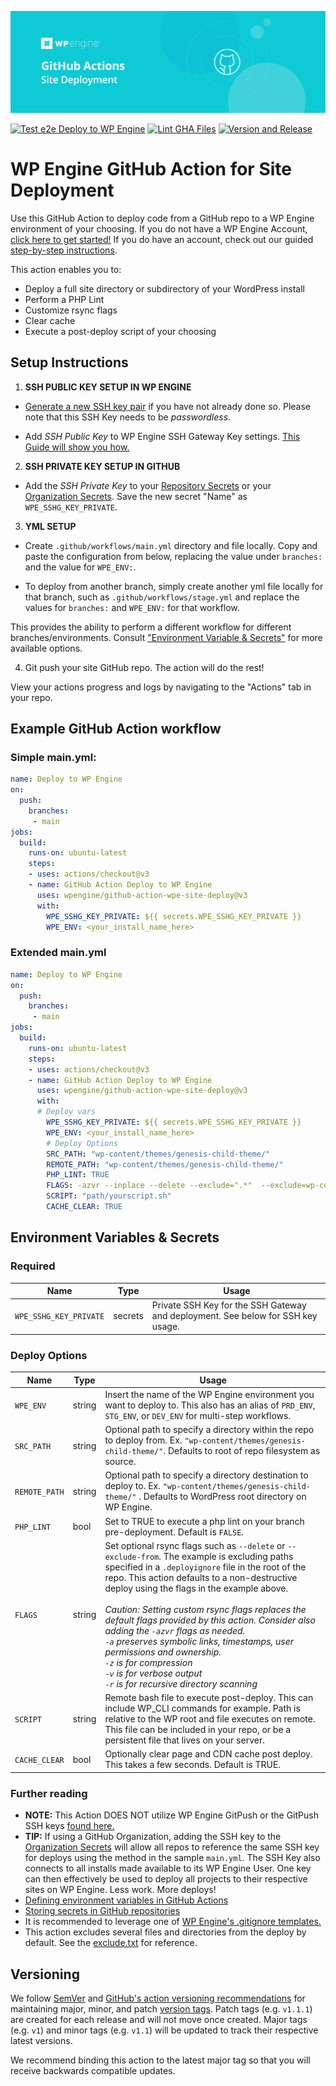 
![WP Engine GitHub Actions Site Deployment](docs/images/banner.jpg)

[![Test e2e Deploy to WP Engine](https://github.com/wpengine/github-action-wpe-site-deploy/actions/workflows/e2e-deploy.yml/badge.svg)](https://github.com/wpengine/github-action-wpe-site-deploy/actions/workflows/e2e-deploy.yml)  [![Lint GHA Files](https://github.com/wpengine/github-action-wpe-site-deploy/actions/workflows/lint-files.yml/badge.svg)](https://github.com/wpengine/github-action-wpe-site-deploy/actions/workflows/lint-files.yml)  [![Version and Release](https://github.com/wpengine/github-action-wpe-site-deploy/actions/workflows/release.yml/badge.svg)](https://github.com/wpengine/github-action-wpe-site-deploy/actions/workflows/release.yml)

# WP Engine GitHub Action for Site Deployment

Use this GitHub Action to deploy code from a GitHub repo to a WP Engine environment of your choosing. If you do not have a WP Engine Account, [click here to get started!](https://wpengine.com/plans/?utm_content=wpe_gha) If you do have an account, check out our guided [step-by-step instructions](https://my.wpengine.com/profile/github_action).

This action enables you to:
  * Deploy a full site directory or subdirectory of your WordPress install
  * Perform a PHP Lint
  * Customize rsync flags
  * Clear cache
  * Execute a post-deploy script of your choosing

## Setup Instructions


1. **SSH PUBLIC KEY SETUP IN WP ENGINE**
* [Generate a new SSH key pair](https://wpengine.com/support/ssh-keys-for-shell-access/#Generate_New_SSH_Key?utm_content=wpe_gha) if you have not already done so. Please note that this SSH Key needs to be *passwordless*.

* Add *SSH Public Key* to WP Engine SSH Gateway Key settings. [This Guide will show you how.](https://wpengine.com/support/ssh-gateway/#Add_SSH_Key?utm_content=wpe_gha)

2. **SSH PRIVATE KEY SETUP IN GITHUB**

* Add the *SSH Private Key* to your [Repository Secrets](https://docs.github.com/en/actions/security-guides/encrypted-secrets#creating-encrypted-secrets-for-a-repository) or your [Organization Secrets](https://docs.github.com/en/actions/security-guides/encrypted-secrets#creating-encrypted-secrets-for-an-organization). Save the new secret "Name" as `WPE_SSHG_KEY_PRIVATE`.

3. **YML SETUP**

* Create `.github/workflows/main.yml` directory and file locally.
Copy and paste the configuration from below, replacing the value under `branches:` and the value for `WPE_ENV:`.

* To deploy from another branch, simply create another yml file locally for that branch, such as `.github/workflows/stage.yml` and replace the values for `branches:` and  `WPE_ENV:` for that workflow.

This provides the ability to perform a different workflow for different branches/environments. Consult ["Environment Variable & Secrets"](#environment-variables--secrets) for more available options.

4. Git push your site GitHub repo. The action will do the rest!

View your actions progress and logs by navigating to the "Actions" tab in your repo.

## Example GitHub Action workflow

### Simple main.yml:

```yml
name: Deploy to WP Engine
on:
  push:
    branches:
     - main
jobs:
  build:
    runs-on: ubuntu-latest
    steps:
    - uses: actions/checkout@v3
    - name: GitHub Action Deploy to WP Engine
      uses: wpengine/github-action-wpe-site-deploy@v3
      with:
        WPE_SSHG_KEY_PRIVATE: ${{ secrets.WPE_SSHG_KEY_PRIVATE }}
        WPE_ENV: <your_install_name_here>
```

### Extended main.yml

```yml
name: Deploy to WP Engine
on:
  push:
    branches:
     - main
jobs:
  build:
    runs-on: ubuntu-latest
    steps:
    - uses: actions/checkout@v3
    - name: GitHub Action Deploy to WP Engine
      uses: wpengine/github-action-wpe-site-deploy@v3
      with:
      # Deploy vars
        WPE_SSHG_KEY_PRIVATE: ${{ secrets.WPE_SSHG_KEY_PRIVATE }}
        WPE_ENV: <your_install_name_here>
        # Deploy Options
        SRC_PATH: "wp-content/themes/genesis-child-theme/"
        REMOTE_PATH: "wp-content/themes/genesis-child-theme/"
        PHP_LINT: TRUE
        FLAGS: -azvr --inplace --delete --exclude=".*"  --exclude=wp-content/mu-plugins/local-plugin --exclude-from=ignorefile.txt
        SCRIPT: "path/yourscript.sh"
        CACHE_CLEAR: TRUE
```

## Environment Variables & Secrets

### Required

| Name | Type | Usage |
|-|-|-|
| `WPE_SSHG_KEY_PRIVATE` | secrets | Private SSH Key for the SSH Gateway and deployment. See below for SSH key usage. |

### Deploy Options

| Name | Type | Usage |
|-|-|-|
| `WPE_ENV` | string | Insert the name of the WP Engine environment you want to deploy to. This also has an alias of `PRD_ENV`, `STG_ENV`, or `DEV_ENV` for multi-step workflows. |
| `SRC_PATH` | string | Optional path to specify a directory within the repo to deploy from. Ex. `"wp-content/themes/genesis-child-theme/"`. Defaults to root of repo filesystem as source. |
| `REMOTE_PATH` | string | Optional path to specify a directory destination to deploy to. Ex. `"wp-content/themes/genesis-child-theme/"` . Defaults to WordPress root directory on WP Engine.  |
| `PHP_LINT` | bool | Set to TRUE to execute a php lint on your branch pre-deployment. Default is `FALSE`. |
| `FLAGS` | string | Set optional rsync flags such as `--delete` or `--exclude-from`. The example is excluding paths specified in a `.deployignore` file in the root of the repo. This action defaults to a non-destructive deploy using the flags in the example above. <br /><br />_Caution: Setting custom rsync flags replaces the default flags provided by this action. Consider also adding the `-azvr` flags as needed.<br /> `-a` preserves symbolic links, timestamps, user permissions and ownership.<br /> `-z` is for compression <br /> `-v` is for verbose output<br /> `-r` is for recursive directory scanning_|
| `SCRIPT` | string | Remote bash file to execute post-deploy. This can include WP_CLI commands for example. Path is relative to the WP root and file executes on remote. This file can be included in your repo, or be a persistent file that lives on your server.  |
| `CACHE_CLEAR` | bool | Optionally clear page and CDN cache post deploy. This takes a few seconds. Default is TRUE. |




### Further reading

* **NOTE:** This Action DOES NOT utilize WP Engine GitPush or the GitPush SSH keys [found here.](https://wpengine.com/support/git/#Add_SSH_Key_to_User_Portal?utm_content=wpe_gha)
* **TIP:** If using a GitHub Organization, adding the SSH key to the [Organization Secrets](https://docs.github.com/en/actions/security-guides/encrypted-secrets#creating-encrypted-secrets-for-an-organization) will allow all repos to reference the same SSH key for deploys using the method in the sample `main.yml`. The SSH Key also connects to all installs made available to its WP Engine User. One key can then effectively be used to deploy all projects to their respective sites on WP Engine. Less work. More deploys!
* [Defining environment variables in GitHub Actions](https://docs.github.com/en/actions/reference/environment-variables)
* [Storing secrets in GitHub repositories](https://docs.github.com/en/actions/reference/encrypted-secrets)
* It is recommended to leverage one of [WP Engine's .gitignore templates.](https://wpengine.com/support/git/#Add_gitignore?utm_content=wpe_gha)
* This action excludes several files and directories from the deploy by default. See the [exclude.txt](https://github.com/wpengine/site-deploy/blob/main/exclude.txt) for reference.

## Versioning

We follow [SemVer](https://semver.org/) and [GitHub's action versioning recommendations](https://github.com/actions/toolkit/blob/01e1ff7bc04e1c57c980a0d1530478a5b60cf812/docs/action-versioning.md) for maintaining major, minor, and patch [version tags](https://github.com/wpengine/github-action-wpe-site-deploy/tags). Patch tags (e.g. `v1.1.1`) are created for each release and will not move once created. Major tags (e.g. `v1`) and minor tags (e.g. `v1.1`) will be updated to track their respective latest versions.

We recommend binding this action to the latest major tag so that you will receive backwards compatible updates.
